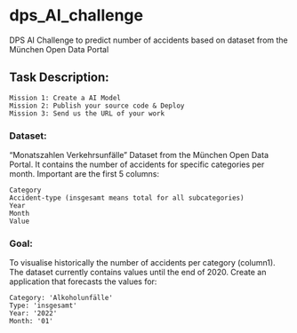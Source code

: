 # dps_AI_challenge
DPS AI Challenge to predict number of accidents based on dataset from the München Open Data Portal

## Task Description:
```
Mission 1: Create a AI Model
Mission 2: Publish your source code & Deploy
Mission 3: Send us the URL of your work
```
### Dataset: 
“Monatszahlen Verkehrsunfälle” Dataset from the München Open Data Portal. It contains the number of accidents for specific categories per month. Important are the first 5 columns:
```
Category
Accident-type (insgesamt means total for all subcategories)
Year
Month
Value
```

### Goal:
To visualise historically the number of accidents per category (column1). The dataset currently contains values until the end of 2020. Create an application that forecasts the values for:

```
Category: 'Alkoholunfälle'
Type: 'insgesamt'
Year: '2022'
Month: '01'
```
